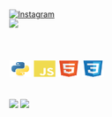 #
[![Instagram](https://img.shields.io/badge/Instagram-%23E4405F.svg?logo=Instagram&logoColor=white)](https://instagram.com/jobsp29) <br>
<a href = "jotadevcontato@gmail.com"><img src="https://img.shields.io/badge/-Gmail-%23333?style=for-the-badge&logo=gmail&logoColor=blue" target="_blank"></a> <br>
<!--[![Linkedin](https://img.shields.io/badge/Linkedin-%23E4405F.svg?logo=Linkedin&logoColor=white)](https://instagram.com/jobsp29)-->

#
<div style="display: inline_block"><br>
  <img align="center" alt="JP-Python" height="30" width="40" src="https://raw.githubusercontent.com/devicons/devicon/master/icons/python/python-original.svg">
  <img align="center" alt="JP-Js" height="30" width="40" src="https://raw.githubusercontent.com/devicons/devicon/master/icons/javascript/javascript-plain.svg">
  <!--<img align="center" alt="JP-Ts" height="30" width="40" src="https://raw.githubusercontent.com/devicons/devicon/master/icons/typescript/typescript-plain.svg">-->
 <!-- <img align="center" alt="JP-React" height="30" width="40" src="https://raw.githubusercontent.com/devicons/devicon/master/icons/react/react-original.svg">-->
  <img align="center" alt="JP-HTML" height="30" width="40" src="https://raw.githubusercontent.com/devicons/devicon/master/icons/html5/html5-original.svg">
  <img align="center" alt="JP-CSS" height="30" width="40" src="https://raw.githubusercontent.com/devicons/devicon/master/icons/css3/css3-original.svg">
  <!--<img align="center" alt="JP-Csharp" height="30" width="40" src="https://raw.githubusercontent.com/devicons/devicon/master/icons/csharp/csharp-original.svg">-->
</div>


# 
![](https://github-readme-stats.vercel.app/api?username=Joao-Pedro-BS&theme=prussian&hide_border=true&include_all_commits=true&count_private=true)
![](https://github-readme-streak-stats.herokuapp.com/?user=Joao-Pedro-BS&theme=prussian&hide_border=true)

<!--![](https://github-readme-stats.vercel.app/api/top-langs/?username=Joao-Pedro-BS&theme=prussian&hide_border=true&include_all_commits=true&count_private=true&layout=compact)-->
